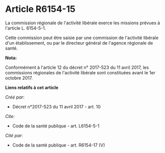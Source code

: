 # Article R6154-15

La commission régionale de l'activité libérale exerce les missions prévues à l'article L. 6154-5-1.

Cette commission peut être saisie par une commission de l'activité libérale d'un établissement, ou par le directeur général
de l'agence régionale de santé.

**Nota:**

Conformément à l'article 12 du décret n° 2017-523 du 11 avril 2017, les commissions régionales de l'activité libérale sont
constituées avant le 1er octobre 2017.

**Liens relatifs à cet article**

_Créé par_:

  - Décret n°2017-523 du 11 avril 2017 - art. 10

_Cite_:

  - Code de la santé publique - art. L6154-5-1

_Cité par_:

  - Code de la santé publique - art. R6154-17 (V)
